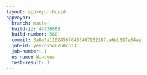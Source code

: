 ```yaml
---
layout: appveyor-build
appveyor:
  branch: master
  build-id: 44936889
  build-number: 560
  commit: 3a8e3a1102458f0485467962187ca6eb387e64aa
  job-id: yev20x540760xh33
  job-number: 1
  os-name: Windows
  test-result: 1
---
```

